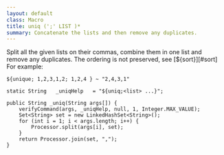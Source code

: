 ```yaml
---
layout: default
class: Macro
title: uniq (';' LIST )*
summary: Concatenate the lists and then remove any duplicates.
---
```


Split all the given lists on their commas, combine them in one list and remove any duplicates. The ordering is not preserved, see [${sort}][#sort] For example:
  
  	${unique; 1,2,3,1,2; 1,2,4 } ~ "2,4,3,1"

	static String	_uniqHelp	= "${uniq;<list> ...}";

	public String _uniq(String args[]) {
		verifyCommand(args, _uniqHelp, null, 1, Integer.MAX_VALUE);
		Set<String> set = new LinkedHashSet<String>();
		for (int i = 1; i < args.length; i++) {
			Processor.split(args[i], set);
		}
		return Processor.join(set, ",");
	}

